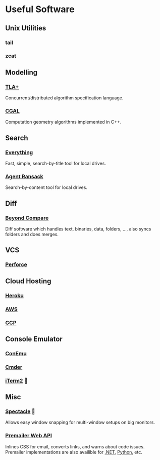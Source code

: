# Useful Software

## Unix Utilities

### tail

### zcat

## Modelling

### [TLA+](http://lamport.azurewebsites.net/tla/tla.html)
Concurrent/distributed algorithm specification language.

### [CGAL](https://www.cgal.org/)
Computation geometry algorithms implemented in C++.

## Search

### [Everything](https://www.voidtools.com/)
Fast, simple, search-by-title tool for local drives.

### [Agent Ransack](https://www.mythicsoft.com/agentransack/)
Search-by-content tool for local drives.

## Diff

### [Beyond Compare](http://www.scootersoftware.com/download.php)
Diff software which handles text, binaries, data, folders, ..., also syncs folders and does merges.

## VCS

### [Perforce](https://www.perforce.com/downloads/helix-core-p4d)

## Cloud Hosting

### [Heroku](https://www.heroku.com/)

### [AWS](https://aws.amazon.com/)

### [GCP](https://cloud.google.com/)

## Console Emulator

### [ConEmu](https://conemu.github.io/)

### [Cmder](https://cmder.net/)

### [iTerm2](https://iterm2.com/) 

## Misc

### [Spectacle](https://www.spectacleapp.com/) 
Allows easy window snapping for multi-window setups on big monitors.

### [Premailer Web API](http://premailer.dialect.ca/api)
Inlines CSS for email, converts links, and warns about code issues. Premailer implementations are also availible for [.NET](https://github.com/milkshakesoftware/PreMailer.Net), [Python](https://pypi.org/project/premailer/), etc.

